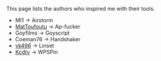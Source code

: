 This page lists the authors who inspired me with their tools.

- MI1 &#8594; Airstorm
- [MatToufoutu] &#8594; Ap-fucker
- Goyfilms &#8594; Goyscript
- Coeman76 &#8594; Handshaker
- [vk496] &#8594; Linset
- [Kcdtv] &#8594; WPSPin

<!-- Github links -->
[vk496]: https://github.com/vk496
[MatToufoutu]: https://github.com/mattoufoutu
[Kcdtv]: https://github.com/kcdtv